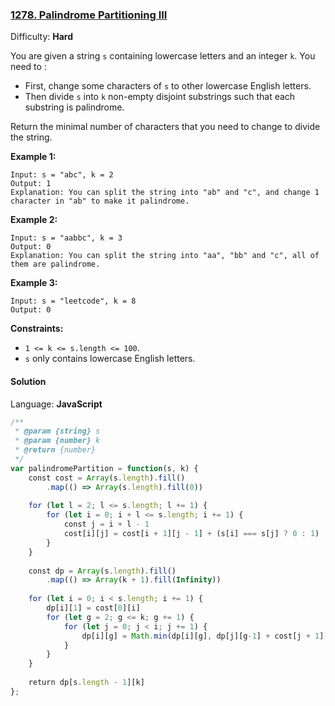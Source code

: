 ### [1278\. Palindrome Partitioning III](https://leetcode.com/problems/palindrome-partitioning-iii/)

Difficulty: **Hard**


You are given a string `s` containing lowercase letters and an integer `k`. You need to :

*   First, change some characters of `s` to other lowercase English letters.
*   Then divide `s` into `k` non-empty disjoint substrings such that each substring is palindrome.

Return the minimal number of characters that you need to change to divide the string.

**Example 1:**

```
Input: s = "abc", k = 2
Output: 1
Explanation: You can split the string into "ab" and "c", and change 1 character in "ab" to make it palindrome.
```

**Example 2:**

```
Input: s = "aabbc", k = 3
Output: 0
Explanation: You can split the string into "aa", "bb" and "c", all of them are palindrome.
```

**Example 3:**

```
Input: s = "leetcode", k = 8
Output: 0
```

**Constraints:**

*   `1 <= k <= s.length <= 100`.
*   `s` only contains lowercase English letters.


#### Solution

Language: **JavaScript**

```javascript
/**
 * @param {string} s
 * @param {number} k
 * @return {number}
 */
var palindromePartition = function(s, k) {
    const cost = Array(s.length).fill()
        .map(() => Array(s.length).fill(0))
    
    for (let l = 2; l <= s.length; l += 1) {
        for (let i = 0; i + l <= s.length; i += 1) {
            const j = i + l - 1
            cost[i][j] = cost[i + 1][j - 1] + (s[i] === s[j] ? 0 : 1)
        }
    }
    
    const dp = Array(s.length).fill()
        .map(() => Array(k + 1).fill(Infinity))
    
    for (let i = 0; i < s.length; i += 1) {
        dp[i][1] = cost[0][i]
        for (let g = 2; g <= k; g += 1) {
            for (let j = 0; j < i; j += 1) {
                dp[i][g] = Math.min(dp[i][g], dp[j][g-1] + cost[j + 1][i])
            }
        }
    }
    
    return dp[s.length - 1][k]
};
```